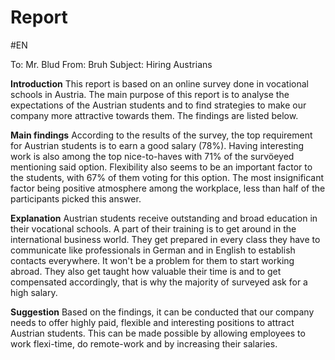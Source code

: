 # Report
#EN

To: Mr. Blud
From: Bruh
Subject: Hiring Austrians

**Introduction**
This report is based on an online survey done in vocational schools in Austria. The main purpose of this report is to analyse the expectations of the Austrian students and to find strategies to make our company more attractive towards them. The findings are listed below.

**Main findings**
According to the results of the survey, the top requirement for Austrian students is to earn a good salary (78%). Having interesting work is also among the top nice-to-haves with 71% of the survöeyed mentioning said option. Flexibility also seems to be an important factor to the students, with 67% of them voting for this option. The most insignificant factor being positive atmosphere among the workplace, less than half of the participants picked this answer.

**Explanation**
Austrian students receive outstanding and broad education in their vocational schools. A part of their training is to get around in the international business world. They get prepared in every class they have to communicate like professionals in German and in English to establish contacts everywhere. It won't be a problem for them to start working abroad. They also get taught how valuable their time is and to get compensated accordingly, that is why the majority of surveyed ask for a high salary.

**Suggestion**
Based on the findings, it can be conducted that our company needs to offer highly paid, flexible and interesting positions to attract Austrian students. This can be made possible by allowing employees to work flexi-time, do remote-work and by increasing their salaries. 